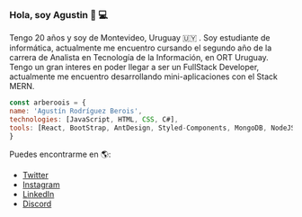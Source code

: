### Hola, soy Agustin 👋 💻

Tengo 20 años y soy de Montevideo, Uruguay 🇺🇾 .
Soy estudiante de informática, actualmente me encuentro cursando el segundo año de la carrera de Analista en Tecnología de la Información, en ORT Uruguay.
Tengo un gran interes en poder llegar a ser un FullStack Developer, actualmente me encuentro desarrollando mini-aplicaciones con el Stack MERN.

```js
const arberoois = {
name: 'Agustín Rodríguez Berois',
technologies: [JavaScript, HTML, CSS, C#],
tools: [React, BootStrap, AntDesign, Styled-Components, MongoDB, NodeJS],
}
```
Puedes encontrarme en 🌎:

- [Twitter](https://twitter.com/agoshoUY)
- [Instagram](https://www.instagram.com/beroisagustin/)
- [LinkedIn](https://www.linkedin.com/in/agustin-rodriguez-berois-04b482187/)
- [Discord](https://discord.gg/ZbNY3fBBY5)


